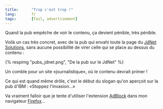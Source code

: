 ```yaml
---
title:      "Trop c'est trop !"
lang:       fr
tags:       [fail, advertisement]
---
```


Quand la pub empêche de voir le contenu, ça devient pénible, très pénible.


Voilà un cas très concret, avec de la pub qui envahi toute la page du [JdNet Solutions](http://solutions.journaldunet.com/), sans aucune possibilité de virer celle qui se place au dessus du contenu :

{% respimg "pubs_jdnet.png", "De la pub sur le JdNet" %}

Un comble pour un site «journalistique», où le contenu devrait primer !

Ce qui est quand même drôle, c'est le début du slogan qu'on aperçoit sur la pub d'IBM : «Stoppez l'invasion…»

Va vraiment falloir que je tente d'utiliser l'extension [AdBlock](http://adblock.mozdev.org/) dans mon navigateur [Firefox](http://www.mozilla.org/products/firefox/)…
